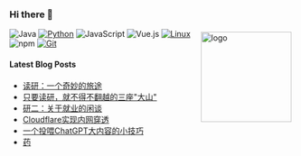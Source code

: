 ### Hi there 👋

<!--
**orserv/orserv** is a ✨ _special_ ✨ repository because its `README.md` (this file) appears on your GitHub profile.

Here are some ideas to get you started:

- 🔭 I’m currently working on ...
- 🌱 I’m currently learning ...
- 👯 I’m looking to collaborate on ...
- 🤔 I’m looking for help with ...
- 💬 Ask me about ...
- 📫 How to reach me: ...
- 😄 Pronouns: ...
- ⚡ Fun fact: ...

<img src="https://github-readme-stats.vercel.app/api?username=orserv&show=stars,commits,prs,issues,contribs&theme=cobalt" alt="logo" height="160" align="right" style="margin: 5px; margin-bottom: 20px;" />
-->

<img src="https://stats-readme-github.vercel.app/api?username=orserv&show=stars,commits,prs,issues,contribs&theme=cobalt" alt="logo" height="160" align="right" style="margin: 5px; margin-bottom: 20px;" />

![Java](https://img.shields.io/badge/-Java-007396?style=flat-square&logo=java&logoColor=ffffff)
[![Python](https://img.shields.io/badge/-Python-3776AB?style=flat-square&logo=python&logoColor=ffffff)](https://www.python.org/)
![JavaScript](https://img.shields.io/badge/JavaScript-F7DF1E?style=flat-square&logo=JavaScript&logoColor=ffffff)
![Vue.js](https://img.shields.io/badge/-Vue.js-4FC08D?style=flat-square&logo=Vue.js&logoColor=ffffff)
[![Linux](https://img.shields.io/badge/-Linux-333333?style=flat-square&logo=linux&logoColor=white)](https://www.linuxfoundation.org/)
![npm](https://img.shields.io/badge/-NPM-CB3837?style=flat-square&logo=npm&logoColor=white)
[![Git](https://img.shields.io/badge/-Git-f05032?style=flat-square&logo=git&logoColor=white)](https://git-scm.com/)


#### Latest Blog Posts

<!-- BLOG-POST-LIST:START -->
- [读研：一个奇妙的旅途](blog.ortech.nyc.mn/article/1c28642c-f9c6-8080-9103-d98a0cde68c5)
- [只要读研，就不得不翻越的三座&quot;大山&quot;](blog.ortech.nyc.mn/article/1c28642c-f9c6-80ed-91ce-d2dc4346612b)
- [研二：关于就业的闲谈](blog.ortech.nyc.mn/article/1b68642c-f9c6-801c-b6a8-e8f6f521c94c)
- [Cloudflare实现内网穿透](blog.ortech.nyc.mn/article/cftt)
- [一个投喂ChatGPT大内容的小技巧](blog.ortech.nyc.mn/article/1b78642c-f9c6-80fd-ab86-e1a50190c0b3)
- [药](blog.ortech.nyc.mn/article/16a8642c-f9c6-807f-9b03-ed7ba0b7978f)
<!-- BLOG-POST-LIST:END -->
